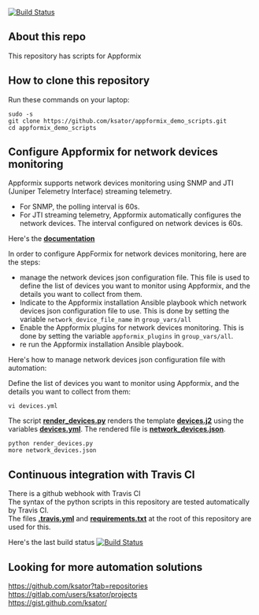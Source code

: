 [![Build Status](https://travis-ci.org/ksator/appformix_demo_scripts.svg?branch=master)](https://travis-ci.org/ksator/appformix_demo_scripts)  

## About this repo

This repository has scripts for Appformix

## How to clone this repository

Run these commands on your laptop:
```
sudo -s
git clone https://github.com/ksator/appformix_demo_scripts.git 
cd appformix_demo_scripts
```

## Configure Appformix for network devices monitoring

Appformix supports network devices monitoring using SNMP and JTI (Juniper Telemetry Interface) streaming telemetry.  
- For SNMP, the polling interval is 60s.  
- For JTI streaming telemetry, Appformix automatically configures the network devices. The interval configured on network devices is 60s.  

Here's the [**documentation**](https://www.juniper.net/documentation/en_US/appformix/topics/concept/appformix-ansible-configure-network-device.html)  

In order to configure AppFormix for network devices monitoring, here are the steps:
- manage the network devices json configuration file. 
  This file is used to define the list of devices you want to monitor using Appformix, and the details you want to collect from them.    
- Indicate to the Appformix installation Ansible playbook which network devices json configuration file to use. 
  This is done by setting the variable ```network_device_file_name``` in ```group_vars/all``` 
- Enable the Appformix plugins for network devices monitoring. 
  This is done by setting the variable ```appformix_plugins``` in ```group_vars/all```.
- re run the Appformix installation Ansible playbook.

Here's how to manage network devices json configuration file with automation:  

Define the list of devices you want to monitor using Appformix, and the details you want to collect from them:    
```
vi devices.yml
```
The script [**render_devices.py**](render_devices.py) renders the template [**devices.j2**](devices.j2) using the variables [**devices.yml**](devices.yml). The rendered file is [**network_devices.json**](network_devices.json).  
```
python render_devices.py
more network_devices.json
```

## Continuous integration with Travis CI

There is a github webhook with Travis CI  
The syntax of the python scripts in this repository are tested automatically by Travis CI.  
The files [**.travis.yml**](.travis.yml) and [**requirements.txt**](requirements.txt) at the root of this repository are used for this.  

Here's the last build status
[![Build Status](https://travis-ci.org/ksator/appformix_demo_scripts.svg?branch=master)](https://travis-ci.org/ksator/appformix_demo_scripts)

## Looking for more automation solutions

https://github.com/ksator?tab=repositories  
https://gitlab.com/users/ksator/projects  
https://gist.github.com/ksator/  
